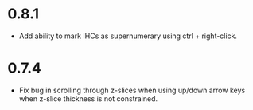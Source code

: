 # 0.8.1

- Add ability to mark IHCs as supernumerary using ctrl + right-click.

# 0.7.4

- Fix bug in scrolling through z-slices when using up/down arrow keys when
  z-slice thickness is not constrained.
